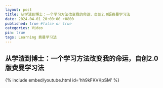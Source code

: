 ```yaml
---
layout: post
title: 从学渣到博士：一个学习方法改变我的命运，自创2.0版费曼学习法
date: 2024-04-01 20:00:00 +0800
published: true #false or true
categories: Video
pin: true
tags: Learning 费曼学习法
---
```


## 从学渣到博士：一个学习方法改变我的命运，自创2.0版费曼学习法

{% include embed/youtube.html id='hh9kFKVKpSM' %}

